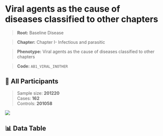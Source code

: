 # Viral agents as the cause of diseases classified to other chapters

> **Root:** Baseline Disease  

> **Chapter:** Chapter I- Infectious and parasitic  

> **Phenotype:** Viral agents as the cause of diseases classified to other chapters  

> **Code:** `AB1_VIRAL_INOTHER`

## 🧪 All Participants  
> Sample size: **201220**  
> Cases: **162**  
> Controls: **201058**
<img src="/Sensitive/Figures/ALL/Baseline/AB1_VIRAL_INOTHER.png"/>

## 📊 Data Table
<CsvTableMRF src="/Sensitive/Data/ALL/Baseline/LG_AB1_VIRAL_INOTHER.csv"/>

